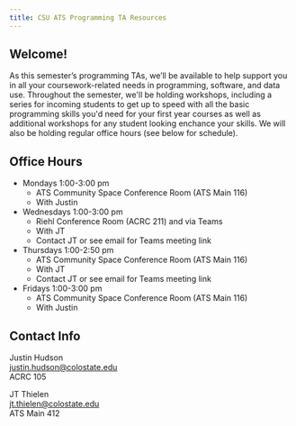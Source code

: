 ```yaml
---
title: CSU ATS Programming TA Resources
---
```


## Welcome!

As this semester’s programming TAs, we’ll be available to help support you in all your coursework-related needs in programming, software, and data use. Throughout the semester, we'll be holding workshops, including a series for incoming students to get up to speed with all the basic programming skills you'd need for your first year courses as well as additional workshops for any student looking enchance your skills. We will also be holding regular office hours (see below for schedule).

## Office Hours

- Mondays 1:00-3:00 pm
    - ATS Community Space Conference Room (ATS Main 116)
    - With Justin
- Wednesdays 1:00-3:00 pm
    - Riehl Conference Room (ACRC 211) and via Teams
    - With JT
    - Contact JT or see email for Teams meeting link
- Thursdays 1:00-2:50 pm
    - ATS Community Space Conference Room (ATS Main 116)
    - With JT
    - Contact JT or see email for Teams meeting link
- Fridays 1:00-3:00 pm
    - ATS Community Space Conference Room (ATS Main 116)
    - With Justin

## Contact Info

Justin Hudson<br>
justin.hudson@colostate.edu<br>
ACRC 105

JT Thielen<br>
jt.thielen@colostate.edu<br>
ATS Main 412